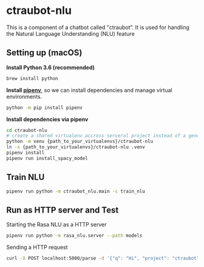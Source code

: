 # ctraubot-nlu
This is a component of a chatbot called "ctraubot". It is used for handling the Natural Language Understanding (NLU) feature

## Setting up (macOS)

**Install Python 3.6 (recommended)**

```bash
brew install python
```
**Install [pipenv](https://docs.pipenv.org/)**, so we can install dependencies and manage virtual environments.

```bash
python -m pip install pipenv
```

**Install dependencies via pipenv**

```bash
cd ctraubot-nlu
# create a shared virtualenv accross serveral project instead of a generated one
python -m venv {path_to_your_virtualenvs}/ctraubot-nlu
ln -s {path_to_your_virtualenvs}/ctraubot-nlu .venv
pipenv install
pipenv run install_spacy_model
```

## Train NLU

```bash
pipenv run python -m ctraubot_nlu.main -c train_nlu
```

## Run as HTTP server and Test
Starting the Rasa NLU as a HTTP server

```bash
pipenv run python -m rasa_nlu.server --path models
```

Sending a HTTP request

```bash
curl -X POST localhost:5000/parse -d '{"q": "Hi", "project": "ctraubot", "model": "nlu"}' | python -m json.tool
```



